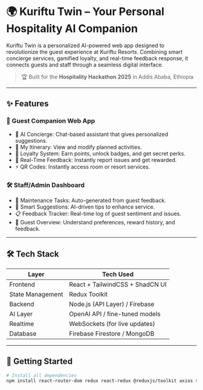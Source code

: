 # 🌍 Kuriftu Twin – Your Personal Hospitality AI Companion

Kuriftu Twin is a personalized AI-powered web app designed to revolutionize the guest experience at Kuriftu Resorts. Combining smart concierge services, gamified loyalty, and real-time feedback response, it connects guests and staff through a seamless digital interface.

> 🏆 Built for the **Hospitality Hackathon 2025** in Addis Ababa, Ethiopia

---

## ✨ Features

### 👤 Guest Companion Web App
- 🧠 AI Concierge: Chat-based assistant that gives personalized suggestions.
- 📅 My Itinerary: View and modify planned activities.
- 🥇 Loyalty System: Earn points, unlock badges, and get secret perks.
- 📢 Real-Time Feedback: Instantly report issues and get rewarded.
- ⚡ QR Codes: Instantly access room or resort services.

### 🛠️ Staff/Admin Dashboard
- 🔧 Maintenance Tasks: Auto-generated from guest feedback.
- 🧠 Smart Suggestions: AI-driven tips to enhance service.
- 📋 Feedback Tracker: Real-time log of guest sentiment and issues.
- 🧍 Guest Overview: Understand preferences, reward history, and feedback.

---

## 🛠️ Tech Stack

| Layer           | Tech Used                          |
|----------------|------------------------------------|
| Frontend        | React + TailwindCSS + ShadCN UI    |
| State Management| Redux Toolkit                      |
| Backend         | Node.js (API Layer) / Firebase     |
| AI Layer        | OpenAI API / fine-tuned models     |
| Realtime        | WebSockets (for live updates)      |
| Database        | Firebase Firestore / MongoDB       |

---

## 🚀 Getting Started

```bash
# Install all dependencies
npm install react-router-dom redux react-redux @reduxjs/toolkit axios socket.io-client tailwindcss framer-motion shadcn-ui lucide-react
